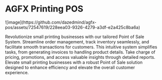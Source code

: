 <h1> AGFX Printing POS </h1>
![image](https://github.com/dazedmind/agfx-pos/assets/72547619/228eea03-9326-4279-a3df-e2a425c8ba6a)

<p>Revolutionize small printing businesses with our tailored Point of Sale System. Streamline order management, track inventory seamlessly, and facilitate smooth transactions for customers. This intuitive system simplifies tasks, from generating invoices to handling product details. Take charge of pricing, promotions, and access valuable insights through detailed reports. Elevate small printing businesses with a robust Point of Sale solution designed to enhance efficiency and elevate the overall customer experience. </p>
